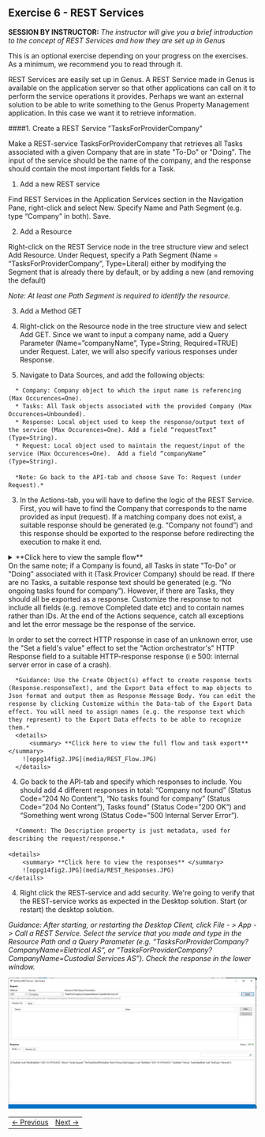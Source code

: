 
## Exercise 6 - REST Services
**SESSION BY INSTRUCTOR:** *The instructor will give you a brief introduction to the concept of REST Services and how they are set up in Genus*

This is an optional exercise depending on your progress on the exercises. As a minimum, we recommend you to read through it.

REST Services are easily set up in Genus. A REST Service made in Genus is available on the application server so that other applications can call on it to perform the service operations it provides. Perhaps we want an external solution to be able to write something to the Genus Property Management application. In this case we want it to retrieve information.

####1. Create a REST Service "TasksForProviderCompany"

Make a REST-service TasksForProviderCompany that retrieves all Tasks associated with a given Company that are in state "To-Do" or "Doing". The input of the service should be the name of the company, and the response should contain the most important fields for a Task.

1.	Add a new REST service

   Find REST Services in the Application Services section in the Navigation Pane, right-click and select New. Specify Name and Path Segment (e.g. type “Company” in both). Save.

2.	Add a Resource

   Right-click on the REST Service node in the tree structure view and select Add Resource. Under Request, specify a Path Segment (Name = “TasksForProviderCompany”, Type=Literal) either by modifying the Segment that is already there by default, or by adding a new (and removing the default)

   *Note: At least one Path Segment is required to identify the resource.*

3.	Add a Method GET

   1.	Right-click on the Resource node in the tree structure view and select Add GET. Since we want to input a company name, add a Query Parameter (Name=”companyName”, Type=String, Required=TRUE) under Request. Later, we will also specify various responses under Response.
   2.	Navigate to Data Sources, and add the following objects:

      * Company: Company object to which the input name is referencing (Max Occurences=One).
      * Tasks: All Task objects associated with the provided Company (Max Occurences=Unbounded).
      * Response: Local object used to keep the response/output text of the service (Max Occurences=One). Add a field “requestText” (Type=String).
      * Request: Local object used to maintain the request/input of the service (Max Occurences=One).  Add a field “companyName” (Type=String).

      *Note: Go back to the API-tab and choose Save To: Request (under Request).*

   3.	In the Actions-tab, you will have to define the logic of the REST Service. First, you will have to find the Company that corresponds to the name provided as input (request). If a matching company does not exist, a suitable response should be generated (e.g. “Company not found”) and this response should be exported to the response before redirecting the execution to make it end.
   <details>
       <summary> **Click here to view the sample flow** </summary>
     ![Exc2fig8.JPG](media/REST_FlowExample.JPG)
   </details>
   On the same note; if a Company is found, all Tasks in state "To-Do" or "Doing" associated with it (Task.Provicer Company) should be read. If there are no Tasks, a suitable response text should be generated (e.g. “No ongoing tasks found for company”). However, if there are Tasks, they should all be exported as a response. Customize the response to not include all fields (e.g. remove Completed date etc) and to contain names rather than IDs. At the end of the Actions sequence, catch all exceptions and let the error message be the response of the service.

   In order to set the correct HTTP response in case of an unknown error, use the "Set a field's value" effect to set the "Action orchestrator's" HTTP Response field to a suitable HTTP-response response (i e 500: internal server error in case of a crash).

      *Guidance: Use the Create Object(s) effect to create response texts (Response.responseText), and the Export Data effect to map objects to Json format and output them as Response Message Body. You can edit the response by clicking Customize within the Data-tab of the Export Data effect. You will need to assign names (e.g. the response text which they represent) to the Export Data effects to be able to recognize them.*
      <details>
          <summary> **Click here to view the full flow and task export** </summary>
        ![oppg14fig2.JPG](media/REST_Flow.JPG)
      </details>
   4.	Go back to the API-tab and specify which responses to include. You should add 4 different responses in total: “Company not found” (Status Code=”204 No Content”), “No tasks found for company” (Status Code=”204 No Content”), Tasks found” (Status Code=”200 OK”) and “Something went wrong (Status Code=”500 Internal Server Error”).

      *Comment: The Description property is just metadata, used for describing the request/response.*

    <details>
        <summary> **Click here to view the responses** </summary>
        ![oppg14fig2.JPG](media/REST_Responses.JPG)
    </details>

4.	Right click the REST-service and add security. We're going to verify that the REST-service works as expected in the Desktop solution. Start (or restart) the desktop solution.

   *Guidance: After starting, or restarting the Desktop Client, click File - > App -> Call a REST Service. Select the service that you made and type in the Resource Path and a Query Parameter (e.g. “TasksForProviderCompany?CompanyName=Eletrical AS”, or “TasksForProviderCompany?CompanyName=Custodial Services AS”). Check the response in the lower window.*

   ![oppg14fig4.JPG](media/REST_TestCall.JPG)


<table>
   <tr><td><a href="exercise-11-2.md"><- Previous</a></td><td align="right"><a href="exercise-15.md">Next -></a></td></tr>
</table>
